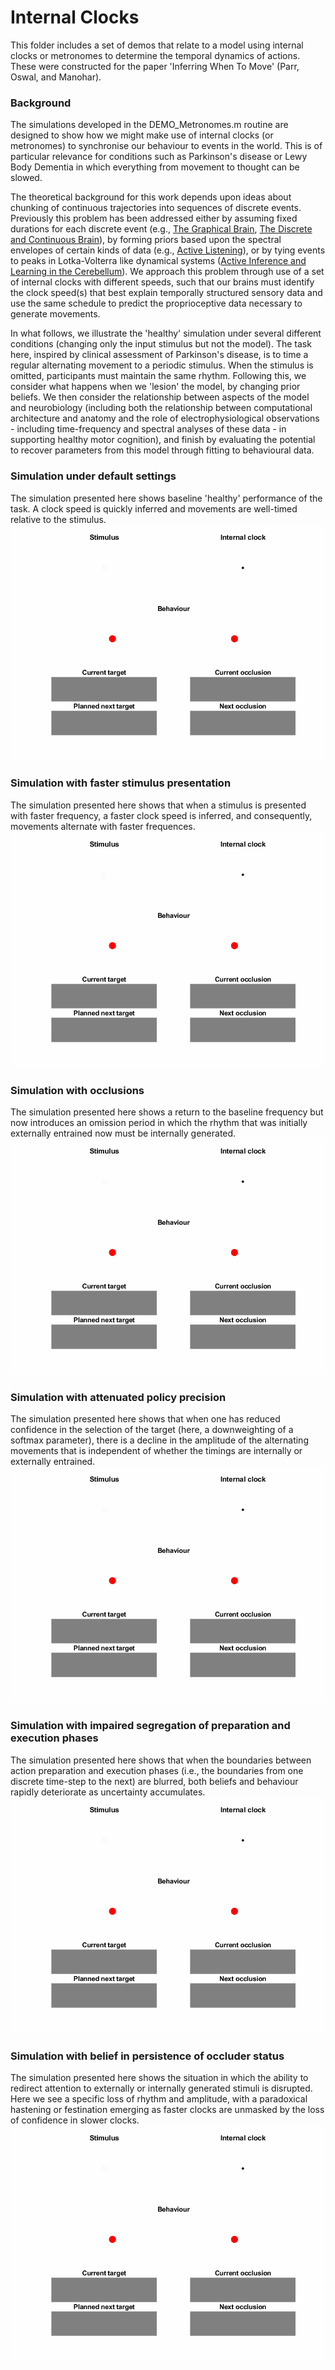 # Internal Clocks

This folder includes a set of demos that relate to a model using internal clocks or metronomes to determine the temporal dynamics of actions. These were constructed for the paper 'Inferring When To Move' (Parr, Oswal, and Manohar).

### Background
The simulations developed in the DEMO_Metronomes.m routine are designed to show how we might make use of internal clocks (or metronomes) to synchronise our behaviour to events in the world. This is of particular relevance for conditions such as Parkinson's disease or Lewy Body Dementia in which everything from movement to thought can be slowed. 

The theoretical background for this work depends upon ideas about chunking of continuous trajectories into sequences of discrete events. Previously this problem has been addressed either by assuming fixed durations for each discrete event (e.g., <a href="https://direct.mit.edu/netn/article/1/4/381/5401/The-graphical-brain-Belief-propagation-and-active">The Graphical Brain</a>, <a href="https://pmc.ncbi.nlm.nih.gov/articles/PMC6115199/">The Discrete and Continuous Brain</a>), by forming priors based upon the spectral envelopes of certain kinds of data (e.g., <a href="https://pubmed.ncbi.nlm.nih.gov/32732017/">Active Listening</a>), or by tying events to peaks in Lotka-Volterra like dynamical systems (<a href="https://pubmed.ncbi.nlm.nih.gov/27391681/">Active Inference and Learning in the Cerebellum</a>). We approach this problem through use of a set of internal clocks with different speeds, such that our brains must identify the clock speed(s) that best explain temporally structured sensory data and use the same schedule to predict the proprioceptive data necessary to generate movements.

In what follows, we illustrate the 'healthy' simulation under several different conditions (changing only the input stimulus but not the model). The task here, inspired by clinical assessment of Parkinson's disease, is to time a regular alternating movement to a periodic stimulus. When the stimulus is omitted, participants must maintain the same rhythm. Following this, we consider what happens when we 'lesion' the model, by changing prior beliefs. We then consider the relationship between aspects of the model and neurobiology (including both the relationship between computational architecture and anatomy and the role of electrophysiological observations - including time-frequency and spectral analyses of these data - in supporting healthy motor cognition), and finish by evaluating the potential to recover parameters from this model through fitting to behavioural data. 

### Simulation under default settings
The simulation presented here shows baseline 'healthy' performance of the task. A clock speed is quickly inferred and movements are well-timed relative to the stimulus.
<img src="./Graphics/Animation Default.gif"/>

### Simulation with faster stimulus presentation
The simulation presented here shows that when a stimulus is presented with faster frequency, a faster clock speed is inferred, and consequently, movements alternate with faster frequences.
<img src="./Graphics/Animation Fast.gif"/>

### Simulation with occlusions
The simulation presented here shows a return to the baseline frequency but now introduces an omission period in which the rhythm that was initially externally entrained now must be internally generated.
<img src="./Graphics/Animation Default  Occlusion.gif"/>

### Simulation with attenuated policy precision
The simulation presented here shows that when one has reduced confidence in the selection of the target (here, a downweighting of a softmax parameter), there is a decline in the amplitude of the alternating movements that is independent of whether the timings are internally or externally entrained.
<img src="./Graphics/Animation Impaired Policy Precision.gif"/>

### Simulation with impaired segregation of preparation and execution phases
The simulation presented here shows that when the boundaries between action preparation and execution phases (i.e., the boundaries from one discrete time-step to the next) are blurred, both beliefs and behaviour rapidly deteriorate as uncertainty accumulates.
<img src="./Graphics/Animation Impaired chunking precision.gif"/>

### Simulation with belief in persistence of occluder status
The simulation presented here shows the situation in which the ability to redirect attention to externally or internally generated stimuli is disrupted. Here we see a specific loss of rhythm and amplitude, with a paradoxical hastening or festination emerging as faster clocks are unmasked by the loss of confidence in slower clocks.
<img src="./Graphics/Animation Persistent Occluders.gif"/>



